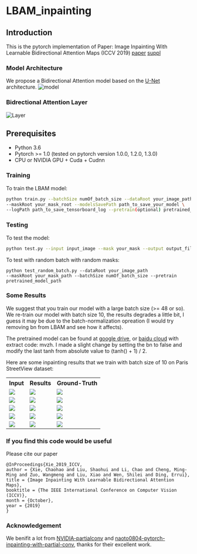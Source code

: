 # LBAM_inpainting

## Introduction
This is the pytorch implementation of Paper: Image Inpainting With Learnable Bidirectional Attention Maps (ICCV 2019) [paper](http://openaccess.thecvf.com/content_ICCV_2019/papers/Xie_Image_Inpainting_With_Learnable_Bidirectional_Attention_Maps_ICCV_2019_paper.pdf) [suppl](http://openaccess.thecvf.com/content_ICCV_2019/supplemental/Xie_Image_Inpainting_With_ICCV_2019_supplemental.pdf)

### Model Architecture
We propose a Bidirectional Attention model based on the [U-Net](https://arxiv.org/pdf/1611.07004.pdf) architecture.
![model](./figs/model/model_architecture.png)

### Bidrectional Attention Layer
![Layer](./figs/model/BidAtentionLayer.png)

## Prerequisites
- Python 3.6
- Pytorch >= 1.0 (tested on pytorch version 1.0.0, 1.2.0, 1.3.0)
- CPU or NVIDIA GPU + Cuda + Cudnn

### Training
To train the LBAM model:
```bash
python train.py --batchSize numOf_batch_size --dataRoot your_image_path \
--maskRoot your_mask_root --modelsSavePath path_to_save_your_model \
--logPath path_to_save_tensorboard_log --pretrain(optional) pretrained_model_path
```

### Testing
To test the model:
```bash
python test.py --input input_image --mask your_mask --output output_file_prefix --pretrain pretrained_model_path
```

To test with random batch with random masks:
```
python test_random_batch.py --dataRoot your_image_path
--maskRoot your_mask_path --batchSize numOf_batch_size --pretrain pretrained_model_path
```

### Some Results
We suggest that you train our model with a large batch size (>= 48 or so). We re-train our model with batch size 10, the results degrades a little bit, I guess it may be due to the batch-normalization opreation (I would try removing bn from LBAM and see how it affects).

The pretrained model can be found at [google drive](https://drive.google.com/drive/folders/17DJEp0APDcZoWPIHwMFs78ak59pYlDPw), or [baidu cloud](https://pan.baidu.com/share/init?surl=z9hNEpbhsK2r-TEJbYkuQw) with extract code: mvzh. I made a slight change by setting the bn to false and modify the last tanh from absolute value to (tanh() + 1) / 2.

Here are some inpainting results that we train with batch size of 10 on Paris StreetView dataset:
<table style='float:center'>
 <tr>
  <th><B>Input</B></th> <th><B>Results</B></th> <th><B>Ground-Truth</B></th>
 </tr>
<tr>
    <td>
     <img src="./figs/results/input/input_001.png">
    </td>
    <td>
     <img src="./figs/results/ours/ours_001.png">
    </td>
    <td>
     <img src="./figs/results/GT/GT_001.png">
    </td>
</tr>
<tr>
    <td>
     <img src="./figs/results/input/input_002.png">
    </td>
    <td>
     <img src="./figs/results/ours/ours_002.png">
    </td>
    <td>
     <img src="./figs/results/GT/GT_002.png">
    </td>
</tr>
<tr>
    <td>
     <img src="./figs/results/input/input_003.png">
    </td>
    <td>
     <img src="./figs/results/ours/ours_003.png">
    </td>
    <td>
     <img src="./figs/results/GT/GT_003.png">
    </td>
</tr>
<tr>
    <td>
     <img src="./figs/results/input/input_004.png">
    </td>
    <td>
     <img src="./figs/results/ours/ours_004.png">
    </td>
    <td>
     <img src="./figs/results/GT/GT_004.png">
    </td>
</tr>
<tr>
    <td>
     <img src="./figs/results/input/input_005.png">
    </td>
    <td>
     <img src="./figs/results/ours/ours_005.png">
    </td>
    <td>
     <img src="./figs/results/GT/GT_005.png">
    </td>
</tr>
</table>



### If you find this code would be useful
Please cite our paper

```
@InProceedings{Xie_2019_ICCV,
author = {Xie, Chaohao and Liu, Shaohui and Li, Chao and Cheng, Ming-Ming and Zuo, Wangmeng and Liu, Xiao and Wen, Shilei and Ding, Errui},
title = {Image Inpainting With Learnable Bidirectional Attention Maps},
booktitle = {The IEEE International Conference on Computer Vision (ICCV)},
month = {October},
year = {2019}
}
```


### Acknowledgement
We benifit a lot from [NVIDIA-partialconv](https://github.com/NVIDIA/partialconv) and [naoto0804-pytorch-inpainting-with-partial-conv](https://github.com/naoto0804/pytorch-inpainting-with-partial-conv
), thanks for their excellent work.
